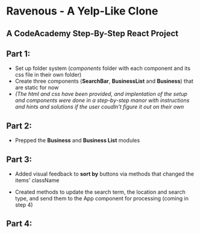 # Ravenous - A Yelp-Like Clone

## A CodeAcademy Step-By-Step React Project

## Part 1:

- Set up folder system (_components_ folder with each component and its css file in their own folder)
- Create three components (**SearchBar**, **BusinessList** and **Business**) that are static for now
- _(The html and css have been provided, and implentation of the setup and components were done in a step-by-step manor with instructions and hints and solutions if the user coudln't figure it out on their own_

## Part 2:

- Prepped the **Business** and **Business List** modules

## Part 3:

- Added visual feedback to **sort by** buttons via methods that changed the items' className

* Created methods to update the search term, the location and search type, and send them to the App component for processing (coming in step 4)

## Part 4:

